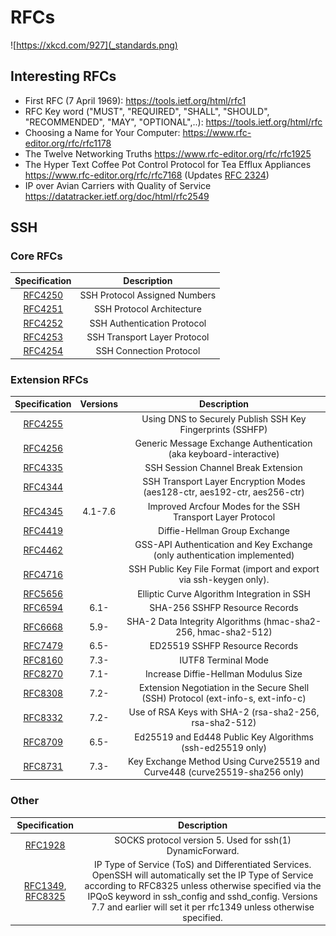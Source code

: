 # RFCs

![https://xkcd.com/927](_standards.png)

## Interesting RFCs

- First RFC (7 April 1969): <https://tools.ietf.org/html/rfc1>
- RFC Key word ("MUST", "REQUIRED", "SHALL", "SHOULD", "RECOMMENDED", "MAY", "OPTIONAL",..): <https://tools.ietf.org/html/rfc>
- Choosing a Name for Your Computer: <https://www.rfc-editor.org/rfc/rfc1178>
- The Twelve Networking Truths <https://www.rfc-editor.org/rfc/rfc1925>
- The Hyper Text Coffee Pot Control Protocol for Tea Efflux Appliances <https://www.rfc-editor.org/rfc/rfc7168> (Updates [RFC 2324](https://www.rfc-editor.org/rfc/rfc2324))
- IP over Avian Carriers with Quality of Service <https://datatracker.ietf.org/doc/html/rfc2549>

## SSH

### Core RFCs

|                 Specification                  |          Description          |
|:----------------------------------------------:|:-----------------------------:|
| [RFC4250](https://tools.ietf.org/html/rfc4250) | SSH Protocol Assigned Numbers |
| [RFC4251](https://tools.ietf.org/html/rfc4251) |   SSH Protocol Architecture   |
| [RFC4252](https://tools.ietf.org/html/rfc4252) |  SSH Authentication Protocol  |
| [RFC4253](https://tools.ietf.org/html/rfc4253) | SSH Transport Layer Protocol  |
| [RFC4254](https://tools.ietf.org/html/rfc4254) |    SSH Connection Protocol    |

### Extension RFCs

|                 Specification                  | Versions |                                    Description                                    |
|:----------------------------------------------:|:--------:|:---------------------------------------------------------------------------------:|
| [RFC4255](https://tools.ietf.org/html/rfc4255) |          |            Using DNS to Securely Publish SSH Key Fingerprints (SSHFP)             |
| [RFC4256](https://tools.ietf.org/html/rfc4256) |          |        Generic Message Exchange Authentication (aka keyboard-interactive)         |
| [RFC4335](https://tools.ietf.org/html/rfc4335) |          |                        SSH Session Channel Break Extension                        |
| [RFC4344](https://tools.ietf.org/html/rfc4344) |          |     SSH Transport Layer Encryption Modes (aes128-ctr, aes192-ctr, aes256-ctr)     |
| [RFC4345](https://tools.ietf.org/html/rfc4345) | 4.1-7.6  |            Improved Arcfour Modes for the SSH Transport Layer Protocol            |
| [RFC4419](https://tools.ietf.org/html/rfc4419) |          |                           Diffie-Hellman Group Exchange                           |
| [RFC4462](https://tools.ietf.org/html/rfc4462) |          |     GSS-API Authentication and Key Exchange (only authentication implemented)     |
| [RFC4716](https://tools.ietf.org/html/rfc4716) |          |        SSH Public Key File Format (import and export via ssh-keygen only).        |
| [RFC5656](https://tools.ietf.org/html/rfc5656) |          |                    Elliptic Curve Algorithm Integration in SSH                    |
| [RFC6594](https://tools.ietf.org/html/rfc6594) |   6.1-   |                          SHA-256 SSHFP Resource Records                           |
| [RFC6668](https://tools.ietf.org/html/rfc6668) |   5.9-   |          SHA-2 Data Integrity Algorithms (hmac-sha2-256, hmac-sha2-512)           |
| [RFC7479](https://tools.ietf.org/html/rfc7479) |   6.5-   |                          ED25519 SSHFP Resource Records                           |
| [RFC8160](https://tools.ietf.org/html/rfc8160) |   7.3-   |                                IUTF8 Terminal Mode                                |
| [RFC8270](https://tools.ietf.org/html/rfc8270) |   7.1-   |                       Increase Diffie-Hellman Modulus Size                        |
| [RFC8308](https://tools.ietf.org/html/rfc8308) |   7.2-   | Extension Negotiation in the Secure Shell (SSH) Protocol (ext-info-s, ext-info-c) |
| [RFC8332](https://tools.ietf.org/html/rfc8332) |   7.2-   |              Use of RSA Keys with SHA-2 (rsa-sha2-256, rsa-sha2-512)              |
| [RFC8709](https://tools.ietf.org/html/rfc8709) |   6.5-   |            Ed25519 and Ed448 Public Key Algorithms (ssh-ed25519 only)             |
| [RFC8731](https://tools.ietf.org/html/rfc8731) |   7.3-   |    Key Exchange Method Using Curve25519 and Curve448 (curve25519-sha256 only)     |

### Other

|                                         Specification                                          |                                                                                                                                          Description                                                                                                                                          |
|:----------------------------------------------------------------------------------------------:|:---------------------------------------------------------------------------------------------------------------------------------------------------------------------------------------------------------------------------------------------------------------------------------------------:|
|                         [RFC1928](https://tools.ietf.org/html/rfc1928)                         |                                                                                                                  SOCKS protocol version 5.  Used for ssh(1) DynamicForward.                                                                                                                   |
| [RFC1349](https://tools.ietf.org/html/rfc1349), [RFC8325](https://tools.ietf.org/html/rfc8325) | IP Type of Service (ToS) and Differentiated Services. OpenSSH will automatically set the IP Type of Service according to RFC8325 unless otherwise specified via the IPQoS keyword in ssh_config and sshd_config. Versions 7.7 and earlier will set it per rfc1349 unless otherwise specified. |
